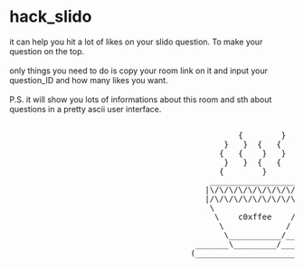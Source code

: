 # hack_slido
it can help you hit a lot of likes on your slido question. To make your question on the top. <br><br>
only things you need to do is copy your room link on it and input your question_ID and how many likes you want.<br><br>
P.S. it will show you lots of informations about this room and sth about questions in a pretty ascii user interface.
<pre>
                           
                                                {        }      
                                             }   }  {   {
                                            {   {    }   }
                                             }   }  {   {
                                            {        }
                                          ___________________
                                         |\/\/\/\/\/\/\/\/\/\|               
                                         |/\/\/\/\/\/\/\/\/\/|
                                          \                 /____
                                           \    c0xffee    /     )
                                            \             /     /
                                             \___________/_____/ 
                                       _______\_________/________                   
                                      (__________________________)
      
</pre>
